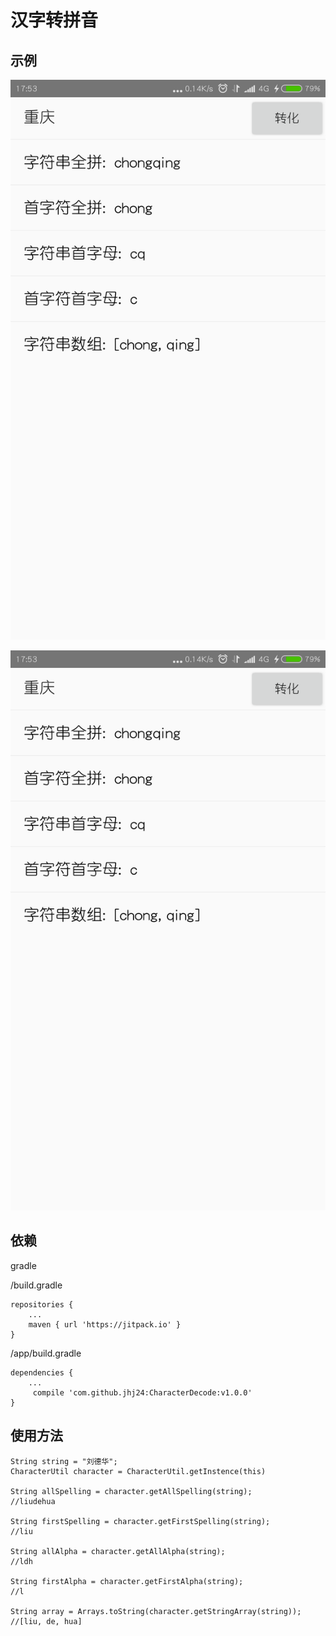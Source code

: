 # 汉字转拼音

## 示例
![重庆](https://github.com/jhj24/CharacterDecode/raw/master/app/screenshot/chongqing.png)

![重要](https://github.com/jhj24/CharacterDecode/raw/master/app/screenshot/chongqing.png)


## 依赖

gradle

/build.gradle
```
repositories {
    ...
    maven { url 'https://jitpack.io' }
}
```
/app/build.gradle
```
dependencies {
    ...
     compile 'com.github.jhj24:CharacterDecode:v1.0.0'
}
```

## 使用方法
```
String string = "刘德华";
CharacterUtil character = CharacterUtil.getInstence(this)

String allSpelling = character.getAllSpelling(string);
//liudehua

String firstSpelling = character.getFirstSpelling(string);
//liu

String allAlpha = character.getAllAlpha(string);
//ldh

String firstAlpha = character.getFirstAlpha(string);
//l

String array = Arrays.toString(character.getStringArray(string));
//[liu, de, hua]

```
